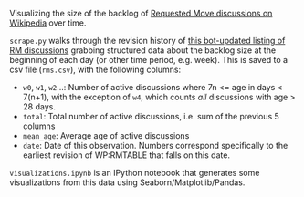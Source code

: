 Visualizing the size of the backlog of [Requested Move discussions on Wikipedia](https://en.wikipedia.org/wiki/Wikipedia:Requested_moves) over time.

`scrape.py` walks through the revision history of [this bot-updated listing of RM discussions](https://en.wikipedia.org/wiki/Wikipedia:Requested_moves/Current_discussions_(table)) grabbing structured data about the backlog size at the beginning of each day (or other time period, e.g. week). This is saved to a csv file (`rms.csv`), with the following columns:

- `w0`, `w1`, `w2`...: Number of active discussions where 7n <= age in days < 7(n+1), with the exception of `w4`, which counts *all* discussions with age > 28 days.
- `total`: Total number of active discussions, i.e. sum of the previous 5 columns
- `mean_age`: Average age of active discussions
- `date`: Date of this observation. Numbers correspond specifically to the earliest revision of WP:RMTABLE that falls on this date.

`visualizations.ipynb` is an IPython notebook that generates some visualizations from this data using Seaborn/Matplotlib/Pandas.
